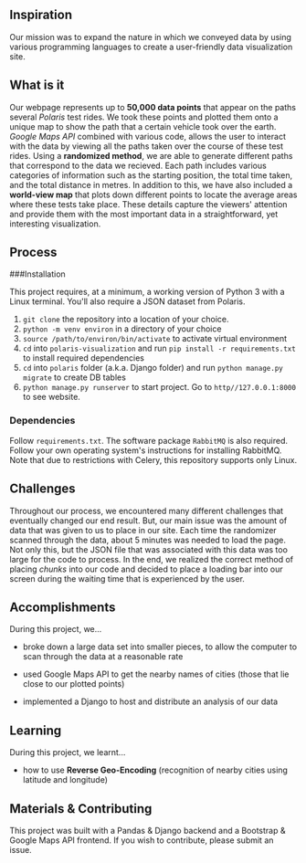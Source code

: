 ## Inspiration


Our mission was to expand the nature in which we conveyed data by using various programming languages to create a user-friendly data visualization site. 




## What is it


Our webpage represents up to **50,000 data points** that appear on the paths several _Polaris_ test rides. We took these points and plotted them onto a unique map to show the path that a certain vehicle took over the earth. _Google Maps API_ combined with various code, allows the user to interact with the data by viewing all the paths taken over the course of these test rides. Using a **randomized method**, we are able  to generate different paths that correspond to the data we recieved. Each path includes various categories of information such as the starting position, the total time taken, and the total distance in metres. In addition to this, we have also included a **world-view map** that plots down different points to locate the average areas where these tests take place. These details capture the viewers' attention and provide them with the most important data in a straightforward, yet interesting visualization.



## Process

###Installation

This project requires, at a minimum, a working version of Python 3 with a Linux terminal. You'll also require a JSON dataset from Polaris.

1. `git clone` the repository into a location of your choice.
2. `python -m venv environ` in a directory of your choice
3. `source /path/to/environ/bin/activate` to activate virtual environment
4. `cd` into `polaris-visualization` and run `pip install -r requirements.txt` to install required dependencies
5. `cd` into `polaris` folder (a.k.a. Django folder) and run `python manage.py migrate` to create DB tables
6. `python manage.py runserver` to start project. Go to `http//127.0.0.1:8000` to see website. 

### Dependencies

Follow `requirements.txt`. The software package `RabbitMQ` is also required. Follow your own operating system's instructions for installing RabbitMQ.
Note that due to restrictions with Celery, this repository supports only Linux.

## Challenges


Throughout our process, we encountered many different challenges that eventually changed our end result. But, our main issue was the amount of data that was given to us to place in our site. Each time the randomizer scanned through the data, about 5 minutes was needed to load the page. Not only this, but the JSON file that was associated with this data was too large for the code to process. In the end, we realized the correct method of placing _chunks_ into our code and decided to place a loading bar into our screen during the waiting time that is experienced by the user.



## Accomplishments
During this project, we...


* broke down a large data set into smaller pieces, to allow the computer to scan through the data at a reasonable rate

* used Google Maps API to get the nearby names of cities (those that lie close to our plotted points) 

* implemented a Django to host and distribute an analysis of our data



## Learning

During this project, we learnt...


* how to use **Reverse Geo-Encoding** (recognition of nearby cities using latitude and longitude)




## Materials & Contributing

This project was built with a Pandas & Django backend and a Bootstrap & Google Maps API frontend.
If you wish to contribute, please submit an issue.












